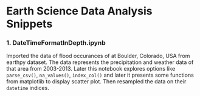 # Earth Science Data Analysis Snippets

### 1. DateTimeFormatInDepth.ipynb

Imported the data of flood occurances of at Boulder, Colorado, USA from earthpy dataset. The data represents the precipitation and weather data of that area from 2003-2013. Later this notebook explores options like `parse_csv()`, `na_values()`, `index_col()` and later it presents some functions from matplotlib to display scatter plot. Then resampled the data on their `datetime` indices. 

